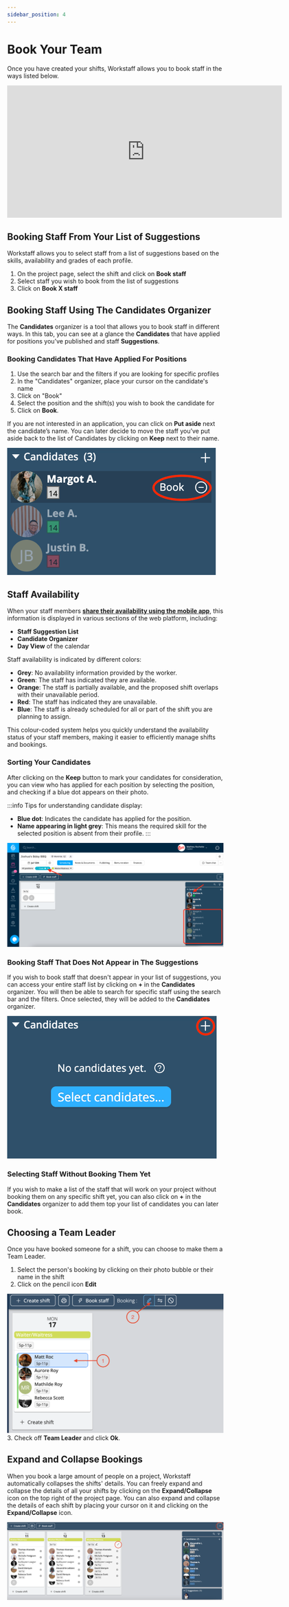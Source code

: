 ```yaml
---
sidebar_position: 4
---
```


# Book Your Team

Once you have created your shifts, Workstaff allows you to book staff in the ways listed below.

<iframe width="640" height="308" src="https://www.loom.com/embed/3bfd22c4abad46309caec76b0328a2ba" frameborder="0" webkitallowfullscreen mozallowfullscreen allowfullscreen></iframe>

## Booking Staff From Your List of Suggestions
Workstaff allows you to select staff from a list of suggestions based on the skills, availability and grades of each profile.
1. On the project page, select the shift and click on **Book staff**
2. Select staff you wish to book from the list of suggestions
3. Click on **Book X staff** 

## Booking Staff Using The **Candidates** Organizer

The **Candidates** organizer is a tool that allows you to book staff in different ways.
In this tab, you can see at a glance the **Candidates** that have applied for positions you’ve published and staff **Suggestions**.

### Booking Candidates That Have Applied For Positions
1. Use the search bar and the filters if you are looking for specific profiles
2. In the "Candidates" organizer, place your cursor on the candidate's name
3. Click on "Book"
4. Select the position and the shift(s) you wish to book the candidate for
5. Click on **Book**.

If you are not interested in an application, you can click on **Put aside** next the candidate’s name. You can later decide to move the staff you’ve put aside back to the list of Candidates by clicking on **Keep** next to their name.  

![img_4.png](Images/img_4.png)

## Staff Availability
When your staff members [**share their availability using the mobile app**](../../workers/availability.md), this information is displayed in various sections of the web platform, including:
- **Staff Suggestion List** 
- **Candidate Organizer** 
- **Day View** of the calendar

Staff availability is indicated by different colors:
- **Grey**: No availability information provided by the worker.
- **Green**: The staff has indicated they are available. 
- **Orange**: The staff is partially available, and the proposed shift overlaps with their unavailable period.
- **Red**: The staff has indicated they are unavailable.
- **Blue**: The staff is already scheduled for all or part of the shift you are planning to assign.

This colour-coded system helps you quickly understand the availability status of your staff members, making it easier to efficiently manage shifts and bookings.

### Sorting Your Candidates
After clicking on the **Keep** button to mark your candidates for consideration, you can view who has applied for each position by selecting the position, and checking if a blue dot appears on their photo.

:::info
Tips for understanding candidate display:
- **Blue dot**: Indicates the candidate has applied for the position.
- **Name appearing in light grey**: This means the required skill for the selected position is absent from their profile.
:::

![sorting-candidates.png](Images/sorting-candidates.png)

### Booking Staff That Does Not Appear in The Suggestions
If you wish to book staff that doesn't appear in your list of suggestions, you can access your entire staff list by clicking on **+** in the **Candidates** organizer.
You will then be able to search for specific staff using the search bar and the filters. Once selected, they will be added to the **Candidates** organizer.  

![img_3.png](Images/img_3.png)

### Selecting Staff Without Booking Them Yet
If you wish to make a list of the staff that will work on your project without booking them on any specific shift yet, you can also click on **+** in the **Candidates** organizer to add them top your list of candidates you can later book.

## Choosing a Team Leader
Once you have booked someone for a shift, you can choose to make them a Team Leader.
1. Select the person's booking by clicking on their photo bubble or their name in the shift
2. Click on the pencil icon **Edit**

![teamlead.png](Images/teamlead.png)
3. Check off **Team Leader** and click **Ok**.

## Expand and Collapse Bookings
When you book a large amount of people on a project, Workstaff automatically collapses the shifts' details. 
You can freely expand and collapse the details of all your shifts by clicking on the **Expand/Collapse** icon on the top right of the project page. 
You can also expand and collapse the details of each shift by placing your cursor on it and clicking on the **Expand/Collapse** icon.  

![expand-collapse.png](Images/expand-collapse.png)